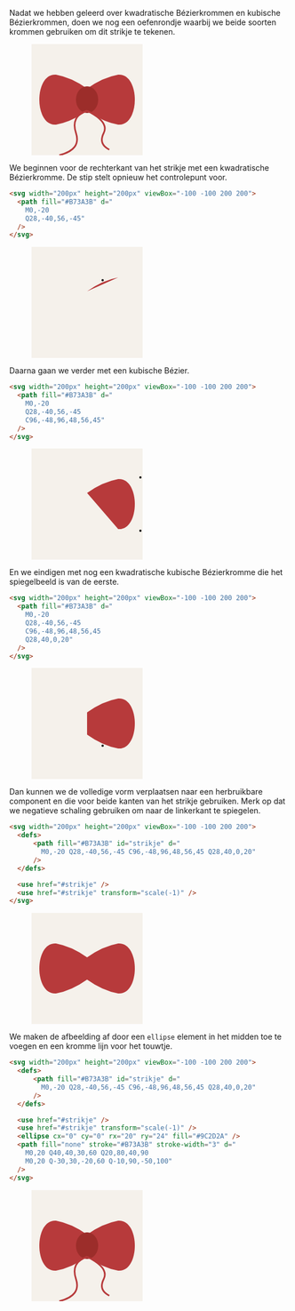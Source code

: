 Nadat we hebben geleerd over kwadratische Bézierkrommen en kubische Bézierkrommen, doen we nog een oefenrondje waarbij we beide soorten krommen gebruiken om dit strikje te tekenen.

<figure>
<svg width="200px" height="200px" viewBox="-100 -100 200 200">
  <defs>
      <path fill="#B73A3B" id="strikje" d="
        M0,-20 Q28,-40,56,-45 C96,-48,96,48,56,45 Q28,40,0,20" 
      />
  </defs>

  <rect x="-100" y="-200" width="200" height="400" fill="#F5F1EB"/>
  <use href="#strikje" />
  <use href="#strikje" transform="scale(-1)" />
  <ellipse cx="0" cy="0" rx="20" ry="24" fill="#9C2D2A" />
  <path fill="none" stroke="#B73A3B" stroke-width="3" d="
    M0,20 Q40,40,30,60 Q20,80,40,90 
    M0,20 Q-30,30,-20,60 Q-10,90,-50,100"
  />
</svg>
</figure>

We beginnen voor de rechterkant van het strikje met een kwadratische Bézierkromme. De stip stelt opnieuw het controlepunt voor.

```html
<svg width="200px" height="200px" viewBox="-100 -100 200 200">
  <path fill="#B73A3B" d="
    M0,-20
    Q28,-40,56,-45"
  />
</svg>
```

<figure>
<svg width="200px" height="200px" viewBox="-100 -100 200 200">
  <rect x="-100" y="-200" width="200" height="400" fill="#F5F1EB"/>
  <circle cx="28" cy="-40" r="2"></circle>
  <path fill="#B73A3B" d="
    M0,-20
    Q28,-40,56,-45"
  />
</svg>
</figure>

Daarna gaan we verder met een kubische Bézier.

```html
<svg width="200px" height="200px" viewBox="-100 -100 200 200">
  <path fill="#B73A3B" d="
    M0,-20
    Q28,-40,56,-45
    C96,-48,96,48,56,45"
  />
</svg>
```

<figure>
<svg width="200px" height="200px" viewBox="-100 -100 200 200">
  <rect x="-100" y="-200" width="200" height="400" fill="#F5F1EB"/>
  <circle cx="96" cy="-48" r="2"></circle>
  <circle cx="96" cy="48" r="2"></circle>
  <path fill="#B73A3B" d="
    M0,-20
    Q28,-40,56,-45
    C96,-48,96,48,56,45"
  />
</svg>
</figure>

En we eindigen met nog een kwadratische kubische Bézierkromme die het spiegelbeeld is van de eerste.

```html
<svg width="200px" height="200px" viewBox="-100 -100 200 200">
  <path fill="#B73A3B" d="
    M0,-20
    Q28,-40,56,-45
    C96,-48,96,48,56,45
    Q28,40,0,20"
  />
</svg>
```

<figure>
<svg width="200px" height="200px" viewBox="-100 -100 200 200">
  <rect x="-100" y="-200" width="200" height="400" fill="#F5F1EB"/>
  <circle cx="28" cy="40" r="2"></circle>
  <path fill="#B73A3B" d="
    M0,-20
    Q28,-40,56,-45
    C96,-48,96,48,56,45
    Q28,40,0,20"
  />
</svg>
</figure>

Dan kunnen we de volledige vorm verplaatsen naar een herbruikbare component en die voor beide kanten van het strikje gebruiken. Merk op dat we negatieve schaling gebruiken om naar de linkerkant te spiegelen.

```html
<svg width="200px" height="200px" viewBox="-100 -100 200 200">
  <defs>
      <path fill="#B73A3B" id="strikje" d="
        M0,-20 Q28,-40,56,-45 C96,-48,96,48,56,45 Q28,40,0,20" 
      />
  </defs>

  <use href="#strikje" />
  <use href="#strikje" transform="scale(-1)" />
</svg>
```

<figure>
<svg width="200px" height="200px" viewBox="-100 -100 200 200">
  <defs>
      <path fill="#B73A3B" id="strikje" d="
        M0,-20 Q28,-40,56,-45 C96,-48,96,48,56,45 Q28,40,0,20" 
      />
  </defs>

  <rect x="-100" y="-200" width="200" height="400" fill="#F5F1EB"/>
  <use href="#strikje" />
  <use href="#strikje" transform="scale(-1)" />
</svg>
</figure>

We maken de afbeelding af door een `ellipse` element in het midden toe te voegen en een kromme lijn voor het touwtje.

```html
<svg width="200px" height="200px" viewBox="-100 -100 200 200">
  <defs>
      <path fill="#B73A3B" id="strikje" d="
        M0,-20 Q28,-40,56,-45 C96,-48,96,48,56,45 Q28,40,0,20" 
      />
  </defs>

  <use href="#strikje" />
  <use href="#strikje" transform="scale(-1)" />
  <ellipse cx="0" cy="0" rx="20" ry="24" fill="#9C2D2A" />
  <path fill="none" stroke="#B73A3B" stroke-width="3" d="
    M0,20 Q40,40,30,60 Q20,80,40,90 
    M0,20 Q-30,30,-20,60 Q-10,90,-50,100"
  />
</svg>
```

<figure>
<svg width="200px" height="200px" viewBox="-100 -100 200 200">
  <defs>
      <path fill="#B73A3B" id="strikje1" d="
        M0,-20 Q28,-40,56,-45 C96,-48,96,48,56,45 Q28,40,0,20" 
      />
  </defs>

  <rect x="-100" y="-200" width="200" height="400" fill="#F5F1EB"/>
  <use href="#strikje1" />
  <use href="#strikje1" transform="scale(-1)" />
  <ellipse cx="0" cy="0" rx="20" ry="24" fill="#9C2D2A" />
  <path fill="none" stroke="#B73A3B" stroke-width="3" d="
    M0,20 Q40,40,30,60 Q20,80,40,90 
    M0,20 Q-30,30,-20,60 Q-10,90,-50,100"
  />
</svg>
</figure>
